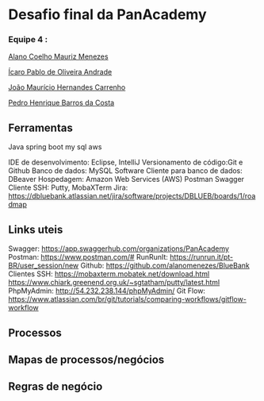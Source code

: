 # Desafio final da PanAcademy

### **Equipe 4 :**

[Alano Coelho Mauriz Menezes](https://github.com/alanomenezes)

[Ícaro Pablo de Oliveira Andrade](https://github.com/IcaroPablo)

[João Maurício Hernandes Carrenho](https://github.com/joaomhernandes)

[Pedro Henrique Barros da Costa](https://github.com/PedroHenriquebc)

## Ferramentas

Java spring boot my sql aws

IDE de desenvolvimento: Eclipse, IntelliJ Versionamento de código:Git e Github Banco de dados: MySQL Software Cliente para banco de dados: DBeaver Hospedagem: Amazon Web Services (AWS) Postman Swagger Cliente SSH: Putty, MobaXTerm Jira: https://dbluebank.atlassian.net/jira/software/projects/DBLUEB/boards/1/roadmap

## Links uteis

Swagger: https://app.swaggerhub.com/organizations/PanAcademy Postman: https://www.postman.com/# RunRunIt: https://runrun.it/pt-BR/user_session/new Github: https://github.com/alanomenezes/BlueBank Clientes SSH: https://mobaxterm.mobatek.net/download.html https://www.chiark.greenend.org.uk/~sgtatham/putty/latest.html PhpMyAdmin: http://54.232.238.144/phpMyAdmin/ Git Flow: https://www.atlassian.com/br/git/tutorials/comparing-workflows/gitflow-workflow

## Processos

## Mapas de processos/negócios

## Regras de negócio

